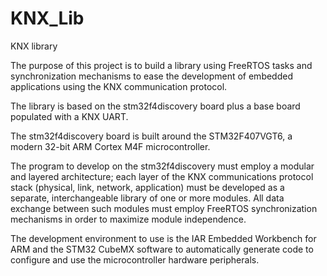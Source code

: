 # KNX_Lib
KNX library

The purpose of this project is to build a library using FreeRTOS tasks and synchronization mechanisms to ease the development of embedded applications using the KNX communication protocol.

The library is based on the stm32f4discovery board plus a base board populated with a KNX UART.

The stm32f4discovery board is built around the STM32F407VGT6, a modern 32-bit ARM Cortex M4F microcontroller.

The program to develop on the stm32f4discovery must employ a modular and layered architecture; each layer of the KNX communications protocol stack (physical, link, network, application) must be developed as a separate, interchangeable library of one or more modules. All data exchange between such modules must employ FreeRTOS synchronization mechanisms in order to maximize module independence.

The development environment to use is the IAR Embedded Workbench for ARM and the STM32 CubeMX software to automatically generate code to configure and use the microcontroller hardware peripherals.
